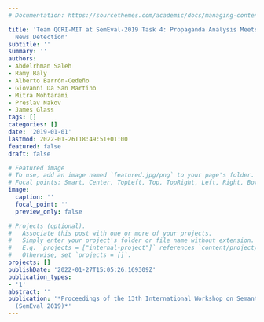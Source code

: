 ```yaml
---
# Documentation: https://sourcethemes.com/academic/docs/managing-content/

title: 'Team QCRI-MIT at SemEval-2019 Task 4: Propaganda Analysis Meets Hyperpartisan
  News Detection'
subtitle: ''
summary: ''
authors:
- Abdelrhman Saleh
- Ramy Baly
- Alberto Barrón-Cedeño
- Giovanni Da San Martino
- Mitra Mohtarami
- Preslav Nakov
- James Glass
tags: []
categories: []
date: '2019-01-01'
lastmod: 2022-01-26T18:49:51+01:00
featured: false
draft: false

# Featured image
# To use, add an image named `featured.jpg/png` to your page's folder.
# Focal points: Smart, Center, TopLeft, Top, TopRight, Left, Right, BottomLeft, Bottom, BottomRight.
image:
  caption: ''
  focal_point: ''
  preview_only: false

# Projects (optional).
#   Associate this post with one or more of your projects.
#   Simply enter your project's folder or file name without extension.
#   E.g. `projects = ["internal-project"]` references `content/project/deep-learning/index.md`.
#   Otherwise, set `projects = []`.
projects: []
publishDate: '2022-01-27T15:05:26.169309Z'
publication_types:
- '1'
abstract: ''
publication: '*Proceedings of the 13th International Workshop on Semantic Evaluation
  (SemEval 2019)*'
---
```

